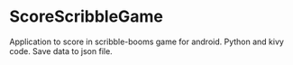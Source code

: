 # ScoreScribbleGame
Application to score in scribble-booms game for android. 
Python and kivy code. 
Save data to json file.
